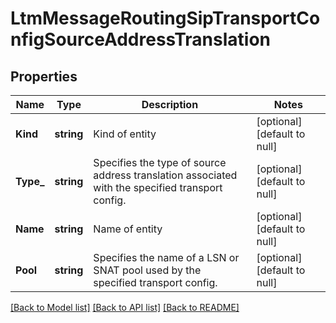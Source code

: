 # LtmMessageRoutingSipTransportConfigSourceAddressTranslation

## Properties
Name | Type | Description | Notes
------------ | ------------- | ------------- | -------------
**Kind** | **string** | Kind of entity | [optional] [default to null]
**Type_** | **string** | Specifies the type of source address translation associated with the specified transport config. | [optional] [default to null]
**Name** | **string** | Name of entity | [optional] [default to null]
**Pool** | **string** | Specifies the name of a LSN or SNAT pool used by the specified transport config. | [optional] [default to null]

[[Back to Model list]](../README.md#documentation-for-models) [[Back to API list]](../README.md#documentation-for-api-endpoints) [[Back to README]](../README.md)


